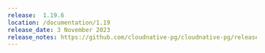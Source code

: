 ```yaml
---
release:  1.19.6
location: /documentation/1.19
release_date: 3 November 2023
release_notes: https://github.com/cloudnative-pg/cloudnative-pg/releases/tag/v1.19.6
---
```

